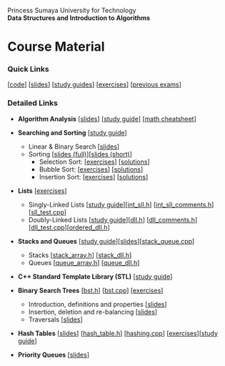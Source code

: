 Princess Sumaya University for Technology<br>
**Data Structures and Introduction to Algorithms**


# Course Material

### Quick Links
[[code](code/)] [[slides](https://drive.google.com/drive/folders/1pKm5KkEsBfC2UWBvvBaGgbt0QvtU3NaP)] [[study guides](study%20guides/)] [[exercises](exercises/)] [[previous exams](https://drive.google.com/drive/folders/13e8MXoUnqkpg67tQXuThBoEF4IC6nV85)]


### Detailed Links

* **Algorithm Analysis** [[slides](https://drive.google.com/file/d/17l0dOvNT5tSNCrhB0xFHg-RQ6hcttQU-)] [[study guide](study%20guides/analysis.md)] [[math cheatsheet](https://drive.google.com/file/d/197IIsUG1I_Ys1rFXhi1l6QRuLahQwDoh)]

* **Searching and Sorting** [[study guide](study%20guides/sorting.md)]
    * Linear & Binary Search [[slides](https://drive.google.com/file/d/1WdVifS5IhyhjgKRHumf9fUw5mwC1TDJU)]
    * Sorting [[slides (full)](https://drive.google.com/file/d/12xXSnvu9KP7n1QAiNO4nKslAr0Myv6A9/)][[slides (short)](https://drive.google.com/file/d/1e_VIPMUpYJxKL6tvSRhS9tet9tsTeDUQ/view?usp=sharing)]
       * Selection Sort: [[exercises](https://docs.google.com/document/d/1PFK_hDCkCq92s5yjkQOvukkTaA7aT17UYLYRUld4yjA)]
                         [[solutions](https://docs.google.com/document/d/1iVeF7Xrv6psQvEpvfhsJnshfqeOiHm0b6o7q8unvszw)]
       * Bubble Sort:    [[exercises](https://docs.google.com/document/d/1KrBXubdPcXwfFM3R88OirCDm2pHZb0ff3Qyj6GUfdBQ)]
                         [[solutions](https://docs.google.com/document/d/1woKyVhQ65CvYBTjLVt5hzTZfMSNOLB7Pfz1e6Hg9L3Q)]
       * Insertion Sort: [[exercises](https://docs.google.com/document/d/19JQzSO_Lo37xYBLKE1lRYr2Jll_l1Pr_Nx34-lS-lsc)]
                         [[solutions](https://docs.google.com/document/d/1ZhTBS8dUuZe404gel1JzQ3Q-hZDEECo_IU1pS9DJanQ)]

* **Lists** [[exercises](exercises/list_exercises.md)]
    * Singly-Linked Lists [[study guide](study%20guides/sll.md)][[int_sll.h](code/int_sll.h)] [[int_sll_comments.h](code/int_sll_comments.h)] [[sll_test.cpp](code/sll_test.cpp)]
    * Doubly-Linked Lists [[study guide](study%20guides/dll.md)][[dll.h](code/dll.h)] [[dll_comments.h](code/dll_comments.h)] [[dll_test.cpp](code/dll_test.cpp)][[ordered_dll.h](code/ordered_dll.h)]


* **Stacks and Queues** [[study guide](study%20guides/stacks_queues.md)][[slides](https://drive.google.com/file/d/19-77mLPaoml67yXhG03oivqTIC5y8oEX)][[stack_queue.cpp](code/stack_queue.cpp)] 
    * Stacks [[stack_array.h](code/stack_array.h)] [[stack_dll.h](code/stack_dll.h)]
    * Queues [[queue_array.h](code/queue_array.h)] [[queue_dll.h](code/queue_dll.h)]

* **C++ Standard Template Library (STL)** [[study guide](study%20guides/stl.md)]

* **Binary Search Trees** [[bst.h](code/bst.h)] [[bst.cpp](code/bst.cpp)] [[exercises](exercises/bst_exercises.md)]
    * Introduction, definitions and properties [[slides](https://drive.google.com/file/d/1TcKI5HOjJOk5t0Z07txprVguHT6KtAp3/view?usp=sharing)]
    * Insertion, deletion and re-balancing [[slides](https://drive.google.com/file/d/1YPTDM4HdVG9to-uCvjfE8V1ObwCwuc5H/view?usp=sharing)]
    * Traversals [[slides](https://drive.google.com/file/d/1fruIlAlGngGH0VZ9pGfoXCkrql9Obsrz/view?usp=sharing)]

* **Hash Tables** [[slides](https://drive.google.com/file/d/1Eka4poNVMNgdTKyUk06OUP2ufTFqCc3P)] [[hash_table.h](code/hash_table.h)] [[hashing.cpp](code/hashing.cpp)] [[exercises](exercises/hashing_exercises.md)][[study guide](study%20guides/hashing.md)]

* **Priority Queues** [[slides](https://drive.google.com/file/d/14AT2cFd0zpp7okcOEYhFHJ4eXQV8bsvQ)]
